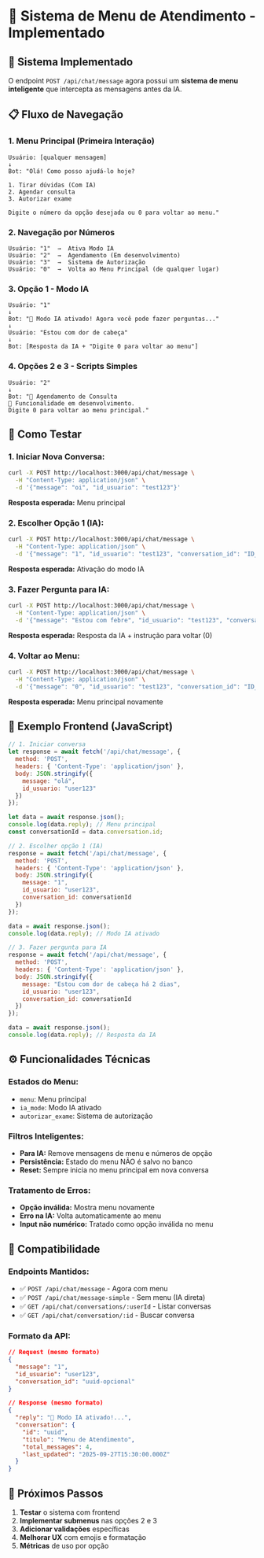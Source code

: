 # 🎯 Sistema de Menu de Atendimento - Implementado

## 🚀 **Sistema Implementado**

O endpoint `POST /api/chat/message` agora possui um **sistema de menu inteligente** que intercepta as mensagens antes da IA.

## 📋 **Fluxo de Navegação**

### **1. Menu Principal (Primeira Interação)**
```
Usuário: [qualquer mensagem]
↓
Bot: "Olá! Como posso ajudá-lo hoje?

1. Tirar dúvidas (Com IA)
2. Agendar consulta  
3. Autorizar exame

Digite o número da opção desejada ou 0 para voltar ao menu."
```

### **2. Navegação por Números**
```
Usuário: "1"  →  Ativa Modo IA
Usuário: "2"  →  Agendamento (Em desenvolvimento)  
Usuário: "3"  →  Sistema de Autorização
Usuário: "0"  →  Volta ao Menu Principal (de qualquer lugar)
```

### **3. Opção 1 - Modo IA**
```
Usuário: "1"
↓
Bot: "🤖 Modo IA ativado! Agora você pode fazer perguntas..."
↓
Usuário: "Estou com dor de cabeça"
↓ 
Bot: [Resposta da IA + "Digite 0 para voltar ao menu"]
```

### **4. Opções 2 e 3 - Scripts Simples**
```
Usuário: "2"
↓
Bot: "📅 Agendamento de Consulta
🚧 Funcionalidade em desenvolvimento.
Digite 0 para voltar ao menu principal."
```

## 🔧 **Como Testar**

### **1. Iniciar Nova Conversa:**
```bash
curl -X POST http://localhost:3000/api/chat/message \
  -H "Content-Type: application/json" \
  -d '{"message": "oi", "id_usuario": "test123"}'
```

**Resposta esperada:** Menu principal

### **2. Escolher Opção 1 (IA):**
```bash
curl -X POST http://localhost:3000/api/chat/message \
  -H "Content-Type: application/json" \
  -d '{"message": "1", "id_usuario": "test123", "conversation_id": "ID_DA_CONVERSA"}'
```

**Resposta esperada:** Ativação do modo IA

### **3. Fazer Pergunta para IA:**
```bash
curl -X POST http://localhost:3000/api/chat/message \
  -H "Content-Type: application/json" \
  -d '{"message": "Estou com febre", "id_usuario": "test123", "conversation_id": "ID_DA_CONVERSA"}'
```

**Resposta esperada:** Resposta da IA + instrução para voltar (0)

### **4. Voltar ao Menu:**
```bash
curl -X POST http://localhost:3000/api/chat/message \
  -H "Content-Type: application/json" \
  -d '{"message": "0", "id_usuario": "test123", "conversation_id": "ID_DA_CONVERSA"}'
```

**Resposta esperada:** Menu principal novamente

## 📱 **Exemplo Frontend (JavaScript)**

```javascript
// 1. Iniciar conversa
let response = await fetch('/api/chat/message', {
  method: 'POST',
  headers: { 'Content-Type': 'application/json' },
  body: JSON.stringify({
    message: "olá",
    id_usuario: "user123"
  })
});

let data = await response.json();
console.log(data.reply); // Menu principal
const conversationId = data.conversation.id;

// 2. Escolher opção 1 (IA)
response = await fetch('/api/chat/message', {
  method: 'POST', 
  headers: { 'Content-Type': 'application/json' },
  body: JSON.stringify({
    message: "1",
    id_usuario: "user123",
    conversation_id: conversationId
  })
});

data = await response.json();
console.log(data.reply); // Modo IA ativado

// 3. Fazer pergunta para IA
response = await fetch('/api/chat/message', {
  method: 'POST',
  headers: { 'Content-Type': 'application/json' },
  body: JSON.stringify({
    message: "Estou com dor de cabeça há 2 dias",
    id_usuario: "user123", 
    conversation_id: conversationId
  })
});

data = await response.json();
console.log(data.reply); // Resposta da IA
```

## ⚙️ **Funcionalidades Técnicas**

### **Estados do Menu:**
- `menu`: Menu principal
- `ia_mode`: Modo IA ativado  
- `autorizar_exame`: Sistema de autorização

### **Filtros Inteligentes:**
- **Para IA:** Remove mensagens de menu e números de opção
- **Persistência:** Estado do menu NÃO é salvo no banco
- **Reset:** Sempre inicia no menu principal em nova conversa

### **Tratamento de Erros:**
- **Opção inválida:** Mostra menu novamente
- **Erro na IA:** Volta automaticamente ao menu
- **Input não numérico:** Tratado como opção inválida no menu

## 🔄 **Compatibilidade**

### **Endpoints Mantidos:**
- ✅ `POST /api/chat/message` - Agora com menu
- ✅ `POST /api/chat/message-simple` - Sem menu (IA direta)
- ✅ `GET /api/chat/conversations/:userId` - Listar conversas
- ✅ `GET /api/chat/conversation/:id` - Buscar conversa

### **Formato da API:**
```json
// Request (mesmo formato)
{
  "message": "1",
  "id_usuario": "user123", 
  "conversation_id": "uuid-opcional"
}

// Response (mesmo formato)
{
  "reply": "🤖 Modo IA ativado!...",
  "conversation": {
    "id": "uuid",
    "titulo": "Menu de Atendimento", 
    "total_messages": 4,
    "last_updated": "2025-09-27T15:30:00.000Z"
  }
}
```

## 🎯 **Próximos Passos**

1. **Testar** o sistema com frontend
2. **Implementar submenus** nas opções 2 e 3
3. **Adicionar validações** específicas 
4. **Melhorar UX** com emojis e formatação
5. **Métricas** de uso por opção
